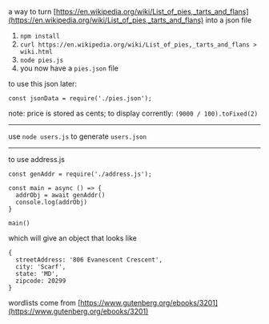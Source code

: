 a way to turn [https://en.wikipedia.org/wiki/List_of_pies,_tarts_and_flans](https://en.wikipedia.org/wiki/List_of_pies,_tarts_and_flans) into a json file 


1. `npm install`
2. `curl https://en.wikipedia.org/wiki/List_of_pies,_tarts_and_flans > wiki.html`
3. `node pies.js`
4. you now have a `pies.json` file

to use this json later:

`const jsonData = require('./pies.json');`

note: price is stored as cents; to display corrently: `(9000 / 100).toFixed(2)`

---

use `node users.js` to generate `users.json`

---

to use address.js

```
const genAddr = require('./address.js');

const main = async () => {
  addrObj = await genAddr()
  console.log(addrObj)
}

main()
```

which will give an object that looks like

```
{
  streetAddress: '806 Evanescent Crescent',
  city: 'Scarf',
  state: 'MD',
  zipcode: 20299
}
```



wordlists come from [https://www.gutenberg.org/ebooks/3201](https://www.gutenberg.org/ebooks/3201)


